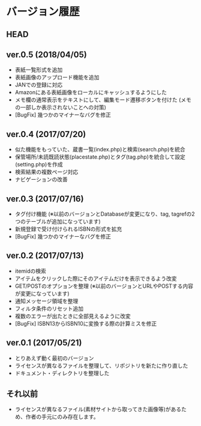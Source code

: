 # バージョン履歴

## HEAD


## ver.0.5 (2018/04/05)
* 表紙一覧形式を追加
* 表紙画像のアップロード機能を追加
* JANでの登録に対応
* Amazonにある表紙画像をローカルにキャッシュするようにした
* メモ欄の通常表示をテキストにして、編集モード遷移ボタンを付けた (メモの一部しか表示されないことへの対策)
* [BugFix] 幾つかのマイナーなバグを修正


## ver.0.4 (2017/07/20)
* 似た機能をもっていた、蔵書一覧(index.php)と検索(search.php)を統合
* 保管場所/未読既読状態(placestate.php)とタグ(tag.php)を統合して設定(setting.php)を作成
* 検索結果の複数ページ対応
* ナビゲーションの改善


## ver.0.3 (2017/07/16)
* タグ付け機能 (※以前のバージョンとDatabaseが変更になり、tag, tagrefの2つのテーブルが追加になっています)
* 新規登録で受け付けられるISBNの形式を拡充
* [BugFix] 幾つかのマイナーなバグを修正


## ver.0.2 (2017/07/13)
* itemidの検索
* アイテムをクリックした際にそのアイテムだけを表示できるよう改変
* GET/POSTのオプションを整理 (※以前のバージョンとURLやPOSTする内容が変更になっています)
* 通知メッセージ領域を整理
* フィルタ条件のリセット追加
* 複数のエラーが出たときに全部見えるように改変
* [BugFix] ISBN13からISBN10に変換する際の計算ミスを修正


## ver.0.1 (2017/05/21)
* とりあえず動く最初のバージョン
* ライセンスが異なるファイルを整理して、リポジトリを新たに作り直した
* ドキュメント・ディレクトリを整理した


## それ以前
* ライセンスが異なるファイル(素材サイトから取ってきた画像等)があるため、作者の手元にのみ存在します。

